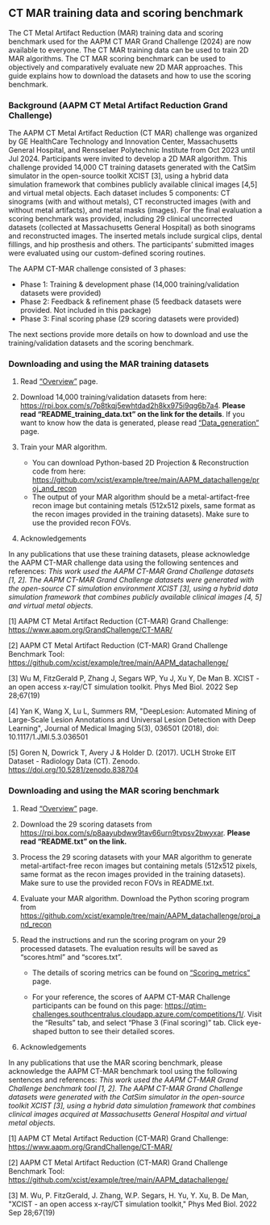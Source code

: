 ## CT MAR training data and scoring benchmark

The CT Metal Artifact Reduction (MAR) training data and scoring benchmark used for the AAPM CT MAR Grand Challenge (2024) are now available to everyone. The CT MAR training data can be used to train 2D MAR algorithms. The CT MAR scoring benchmark can be used to objectively and comparatively evaluate new 2D MAR approaches. This guide explains how to download the datasets and how to use the scoring benchmark. 

### Background (AAPM CT Metal Artifact Reduction Grand Challenge)

The AAPM CT Metal Artifact Reduction (CT MAR) challenge was organized by GE HealthCare Technology and Innovation Center, Massachusetts General Hospital, and Rensselaer Polytechnic Institute from Oct 2023 until Jul 2024. Participants were invited to develop a 2D MAR algorithm. This challenge provided 14,000 CT training datasets generated with the CatSim simulator in the open-source toolkit XCIST [3], using a hybrid data simulation framework that combines publicly available clinical images [4,5] and virtual metal objects. Each dataset includes 5 components: CT sinograms (with and without metals), CT reconstructed images (with and without metal artifacts), and metal masks (images). For the final evaluation a scoring benchmark was provided, including 29 clinical uncorrected datasets (collected at Massachusetts General Hospital) as both sinograms and reconstructed images. The inserted metals include surgical clips, dental fillings, and hip prosthesis and others. The participants’ submitted images were evaluated using our custom-defined scoring routines.

The AAPM CT-MAR challenge consisted of 3 phases: 
* Phase 1: Training & development phase (14,000 training/validation datasets were provided)
* Phase 2: Feedback & refinement phase (5 feedback datasets were provided. Not included in this package)
* Phase 3: Final scoring phase (29 scoring datasets were provided)

The next sections provide more details on how to download and use the training/validation datasets and the scoring benchmark. 

### Downloading and using the MAR training datasets 
1)	Read [“Overview”](Overview.md) page.
2)	Download 14,000 training/validation datasets from here: https://rpi.box.com/s/7p8tkqj5ewhtdad2h8kx975i9qg6b7a4. **Please read “README_training_data.txt” on the link for the details**. If you want to know how the data is generated, please read [“Data_generation”](data_generation.md) page.
3)	Train your MAR algorithm. 
	* You can download Python-based 2D Projection & Reconstruction code from here: https://github.com/xcist/example/tree/main/AAPM_datachallenge/proj_and_recon
	* The output of your MAR algorithm should be a metal-artifact-free recon image but containing metals (512x512 pixels, same format as the recon images provided in the training datasets). Make sure to use the provided recon FOVs.

4)	Acknowledgements

In any publications that use these training datasets, please acknowledge the AAPM CT-MAR challenge data using the following sentences and references: *This work used the AAPM CT-MAR Grand Challenge datasets [1, 2]. The AAPM CT-MAR Grand Challenge datasets were generated with the open-source CT simulation environment XCIST [3], using a hybrid data simulation framework that combines publicly available clinical images [4, 5] and virtual metal objects.*

[1] AAPM CT Metal Artifact Reduction (CT-MAR) Grand Challenge: https://www.aapm.org/GrandChallenge/CT-MAR/

[2] AAPM CT Metal Artifact Reduction (CT-MAR) Grand Challenge Benchmark Tool: https://github.com/xcist/example/tree/main/AAPM_datachallenge/

[3] Wu M, FitzGerald P, Zhang J, Segars WP, Yu J, Xu Y, De Man B. XCIST - an open access x-ray/CT simulation toolkit. Phys Med Biol. 2022 Sep 28;67(19)

[4] Yan K, Wang X, Lu L, Summers RM, "DeepLesion: Automated Mining of Large-Scale Lesion Annotations and Universal Lesion Detection with Deep Learning", Journal of Medical Imaging 5(3), 036501 (2018), doi: 10.1117/1.JMI.5.3.036501

[5] Goren N, Dowrick T, Avery J & Holder D. (2017). UCLH Stroke EIT Dataset - Radiology Data (CT). Zenodo. https://doi.org/10.5281/zenodo.838704

### Downloading and using the MAR scoring benchmark

1)	Read [“Overview”](Overview.md) page.

2)	Download the 29 scoring datasets from https://rpi.box.com/s/p8aayubdww9tav66urn9tvpsv2bwyxar. **Please read “README.txt” on the link.**

3)	Process the 29 scoring datasets with your MAR algorithm to generate metal-artifact-free recon images but containing metals (512x512 pixels, same format as the recon images provided in the training datasets). Make sure to use the provided recon FOVs in README.txt.

4)	Evaluate your MAR algorithm. Download the Python scoring program from https://github.com/xcist/example/tree/main/AAPM_datachallenge/proj_and_recon

5)	Read the instructions and run the scoring program on your 29 processed datasets. The evaluation results will be saved as “scores.html” and “scores.txt”. 

	* The details of scoring metrics can be found on [“Scoring_metrics”](scoring_metric.md) page.

	* For your reference, the scores of AAPM CT-MAR Challenge participants can be found on this page: https://qtim-challenges.southcentralus.cloudapp.azure.com/competitions/1/. Visit the “Results” tab, and select “Phase 3 (Final scoring)” tab. Click eye-shaped button to see their detailed scores.

6)	 Acknowledgements

In any publications that use the MAR scoring benchmark, please acknowledge the AAPM CT-MAR benchmark tool using the following sentences and references: *This work used the AAPM CT-MAR Grand Challenge benchmark tool [1, 2]. The AAPM CT-MAR Grand Challenge datasets were generated with the CatSim simulator in the open-source toolkit XCIST [3], using a hybrid data simulation framework that combines clinical images acquired at Massachusetts General Hospital and virtual metal objects.*

[1] AAPM CT Metal Artifact Reduction (CT-MAR) Grand Challenge: https://www.aapm.org/GrandChallenge/CT-MAR/

[2] AAPM CT Metal Artifact Reduction (CT-MAR) Grand Challenge Benchmark Tool: https://github.com/xcist/example/tree/main/AAPM_datachallenge/

[3] M. Wu, P. FitzGerald, J. Zhang, W.P. Segars, H. Yu, Y. Xu, B. De Man, "XCIST - an open access x-ray/CT simulation toolkit," Phys Med Biol. 2022 Sep 28;67(19)

